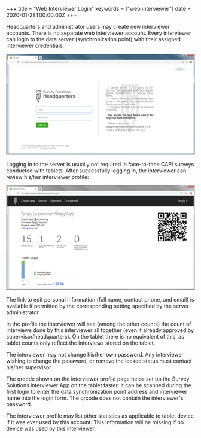 +++
title = "Web Interviewer Login"
keywords = ["web interviewer"]
date = 2020-01-28T00:00:00Z
+++


Headquarters and administrator users may create new interviewer accounts. There is no separate web interviewer account. Every interviewer can login to the data server (synchronization point) with their assigned interviewer credentials.

<CENTER><IMG src="images/web_interviewer_login.png"></CENTER>

Logging in to the server is usually not required in face-to-face CAPI surveys conducted with tablets.
After successfully logging in, the interviewer can review his/her interviewer profile:

<CENTER><IMG src="images/web_interviewer_profile.png"></CENTER>

The link to edit personal information (full name, contact phone, and email) is available if permitted by the corresponding setting specified by the server administrator.

In the profile the interviewer will see (among the other counts) the count of interviews done by this interviewer all together (even if already approved by supervisor/headquarters). On the tablet there is no equivalent of this, as tablet counts only reflect the interviews stored on the tablet.

The interviewer may not change his/her own password. Any interviewer wishing to change the password, or remove the locked status must contact his/her supervisor.

The qrcode shown on the interviewer profile page helps set up the Survey Solutions interviewer App on the tablet faster: it can be scanned during the first login to enter the data synchronization point address and interviewer name into the login form. The qrcode does not contain the interviewer's password.

The interviewer profile may list other statistics as applicable to tablet device if it was ever used by this account. This information will be missing if no device was used by this interviewer.




